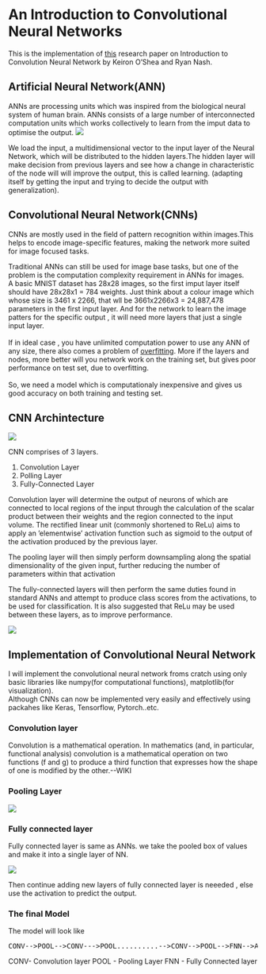 # An Introduction to Convolutional Neural Networks

This is the implementation of [this](https://arxiv.org/pdf/1511.08458.pdf) research paper on Introduction to Convolution Neural Network by Keiron O’Shea and Ryan Nash.



## Artificial Neural Network(ANN)
ANNs are processing units which was inspired from the biological neural system of human brain. ANNs consists of a large number of interconnected computation units which works collectively to learn from the imput data to optimise the output.
![](https://cdn-images-1.medium.com/max/824/1*eBMwpBBboAXgqsawwOKkPw.png)

We load the input, a multidimensional vector to the input layer of the Neural Network, which will be distributed to the hidden layers.The hidden layer will make decision from previous layers and see how a change in characteristic of the node will will improve the output, this is called learning. (adapting itself by getting the input and trying to decide the output with generalization).


## Convolutional Neural Network(CNNs)
CNNs are mostly used in the field of pattern recognition within images.This helps to encode image-specific features, making the network more suited for image focused tasks.<br>

Traditional ANNs can still be used for image base tasks, but one of the problem is the computation complexity requirement in ANNs for images.<br>
A basic MNIST dataset has 28x28 images, so the first imput layer itself should have 28x28x1 = 784 weights.
Just think about a colour image which whose size is 3461 x 2266, that wll be 3661x2266x3 = 24,887,478 parameters in the first input layer.
And for the network to learn the image patters for the specific output , it will need more layers that just a single input layer.
<br><br>
If in ideal case , you have unlimited computation power to use any ANN of any size, there also comes a problem of [overfitting](https://en.wikipedia.org/wiki/Overfitting). More if the layers and nodes, more better will you network work on the training set, but gives poor performance on test set, due to overfitting. 
<br><br>
So, we need a model which is computationaly inexpensive and gives us good accuracy on both training and testing set.

## CNN Archintecture
![](https://s3.amazonaws.com/cdn.ayasdi.com/wp-content/uploads/2018/06/21100605/Fig2GCNN1.png)

CNN comprises of 3 layers. 
1. Convolution Layer
2. Polling Layer
3. Fully-Connected Layer

Convolution layer will determine the output of neurons of which are connected to local regions of the input through the calculation of the scalar product between their weights and the region connected to the input volume. The rectified linear unit (commonly shortened to ReLu) aims to apply an ’elementwise’ activation function such as sigmoid to the output of the
activation produced by the previous layer.

The pooling layer will then simply perform downsampling along the spatial dimensionality of the given input, further reducing the number of parameters within that activation

The fully-connected layers will then perform the same duties found in standard ANNs and attempt to produce class scores from the activations, to be used for classification. It is also suggested that ReLu may be used between these layers, as to improve performance.

![](https://www.researchgate.net/profile/Holger_Roth/publication/264160750/figure/fig3/AS:296012620025856@1447586316051/The-proposed-convolution-neural-network-consists-of-two-convolutional-layers-max-pooling.png)

## Implementation of Convolutional Neural Network

I will implement the convolutional neural network froms cratch using only basic libraries like numpy(for computational functions), matplotlib(for visualization).<br>
Although CNNs can now be implemented very easily and effectively using packahes like Keras, Tensorflow, Pytorch..etc.

### Convolution layer

Convolution is a mathematical operation.
In mathematics (and, in particular, functional analysis) convolution is a mathematical operation on two functions (f and g) to produce a third function that expresses how the shape of one is modified by the other.--WIKI

### Pooling Layer
![](https://cdn-images-1.medium.com/max/1200/1*q0lk6B6gzvsSQSDn-20zJA.png)

### Fully connected layer

Fully connected layer is same as ANNs. we take the pooled box of values and make it into a single layer of NN.

![](http://www.jpathinformatics.org/articles/2017/8/1/images/JPatholInform_2017_8_1_1_201108_f3.jpg)

Then continue adding new layers of fully connected layer is neeeded , else use the activation to predict the output.


### The final Model

The model will look like
<pre>CONV-->POOL-->CONV--->POOL..........-->CONV-->POOL-->FNN-->ACTIVATION-->PREDICTION</pre>
CONV- Convolution layer
POOL - Pooling Layer
FNN - Fully Connected layer


